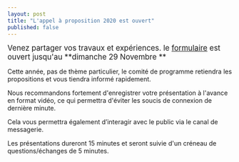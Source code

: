 ```yaml
---
layout: post
title: "L'appel à proposition 2020 est ouvert"
published: false
---
```


<span style="font-size:larger;">Venez partager vos travaux et expériences. le [formulaire](https://framaforms.org/proposition-de-presentation-qgis-fr-16-decembre-2020-1605001211) est ouvert jusqu'au **dimanche 29 Novembre **</span>

Cette année, pas de thème particulier, le comité de programme retiendra les propositions et vous tiendra informé rapidement.

Nous recommandons fortement d'enregistrer votre présentation à l'avance en format vidéo, ce qui permettra d'éviter les soucis de connexion de dernière minute.

Cela vous permettra également d’interagir avec le public via le canal de messagerie.

Les présentations dureront 15 minutes et seront suivie d'un créneau de questions/échanges de 5 minutes. 

